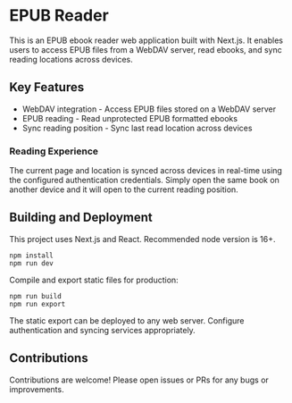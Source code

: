 # EPUB Reader

This is an EPUB ebook reader web application built with Next.js. It enables users to access EPUB files from a WebDAV server, read ebooks, and sync reading locations across devices.

## Key Features

- WebDAV integration - Access EPUB files stored on a WebDAV server
- EPUB reading - Read unprotected EPUB formatted ebooks 
- Sync reading position - Sync last read location across devices  

### Reading Experience

The current page and location is synced across devices in real-time using the configured authentication credentials. Simply open the same book on another device and it will open to the current reading position.

## Building and Deployment 

This project uses Next.js and React. Recommended node version is 16+.

```
npm install
npm run dev
```

Compile and export static files for production:
```
npm run build
npm run export
```

The static export can be deployed to any web server. Configure authentication and syncing services appropriately.

## Contributions

Contributions are welcome! Please open issues or PRs for any bugs or improvements.
